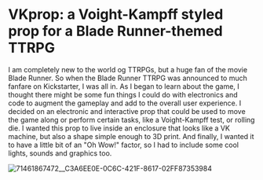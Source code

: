 # VKprop: a Voight-Kampff styled prop for a Blade Runner-themed TTRPG

I am completely new to the world og TTRPGs, but a huge fan of the movie Blade Runner. So when the Blade Runner TTRPG was announced to much fanfare on Kickstarter, I was all in. As I began to learn about the game, I thought there might be some fun things I could do with electronics and code to augment the gameplay and add to the overall user experience. I decided on an electronic and interactive prop that could be used to move the game along or perform certain tasks, like a Voight-Kampff test, or rolling die. I wanted this prop to live inside an enclosure that looks like a VK machine, but also a shape simple enough to 3D print. And finally, I wanted it to have a little bit of an "Oh Wow!" factor, so I had to include some cool lights, sounds and graphics too.

![71461867472__C3A6EE0E-0C6C-421F-8617-02FF87353984](https://github.com/TechDocN/VKprop/assets/130190014/b265b4bc-3af8-457b-b3c2-dfc09468581b)
